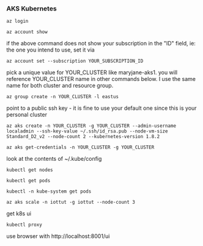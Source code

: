 ### AKS Kubernetes

```console
az login
```

```console
az account show
```

if the above command does not show your subscription in the "ID" field, ie: the one you intend to use, set it via
```console
az account set --subscription YOUR_SUBSCRIPTION_ID
```

pick a unique value for YOUR_CLUSTER like maryjane-aks1.  you will reference YOUR_CLUSTER name in other commands below.  I use the same name for both cluster and resource group.

```console
az group create -n YOUR_CLUSTER -l eastus
```

point to a public ssh key - it is fine to use your default one since this is your personal cluster
```console
az aks create -n YOUR_CLUSTER -g YOUR_CLUSTER --admin-username localadmin --ssh-key-value ~/.ssh/id_rsa.pub --node-vm-size Standard_D2_v2 --node-count 2 --kubernetes-version 1.8.2
```

```console
az aks get-credentials -n YOUR_CLUSTER -g YOUR_CLUSTER
```

look at the contents of ~/.kube/config

```console
kubectl get nodes
```

```console
kubectl get pods
```

```console
kubectl -n kube-system get pods
```

```console
az aks scale -n iottut -g iottut --node-count 3
```

get k8s ui
```console
kubectl proxy
```
use browser with http://localhost:8001/ui


